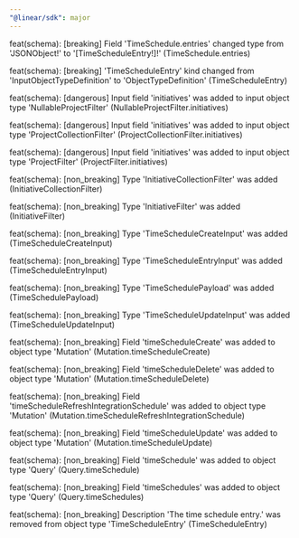 ```yaml
---
"@linear/sdk": major
---
```



feat(schema): [breaking] Field 'TimeSchedule.entries' changed type from 'JSONObject!' to '[TimeScheduleEntry!]!' (TimeSchedule.entries)

feat(schema): [breaking] 'TimeScheduleEntry' kind changed from 'InputObjectTypeDefinition' to 'ObjectTypeDefinition' (TimeScheduleEntry)

feat(schema): [dangerous] Input field 'initiatives' was added to input object type 'NullableProjectFilter' (NullableProjectFilter.initiatives)

feat(schema): [dangerous] Input field 'initiatives' was added to input object type 'ProjectCollectionFilter' (ProjectCollectionFilter.initiatives)

feat(schema): [dangerous] Input field 'initiatives' was added to input object type 'ProjectFilter' (ProjectFilter.initiatives)

feat(schema): [non_breaking] Type 'InitiativeCollectionFilter' was added (InitiativeCollectionFilter)

feat(schema): [non_breaking] Type 'InitiativeFilter' was added (InitiativeFilter)

feat(schema): [non_breaking] Type 'TimeScheduleCreateInput' was added (TimeScheduleCreateInput)

feat(schema): [non_breaking] Type 'TimeScheduleEntryInput' was added (TimeScheduleEntryInput)

feat(schema): [non_breaking] Type 'TimeSchedulePayload' was added (TimeSchedulePayload)

feat(schema): [non_breaking] Type 'TimeScheduleUpdateInput' was added (TimeScheduleUpdateInput)

feat(schema): [non_breaking] Field 'timeScheduleCreate' was added to object type 'Mutation' (Mutation.timeScheduleCreate)

feat(schema): [non_breaking] Field 'timeScheduleDelete' was added to object type 'Mutation' (Mutation.timeScheduleDelete)

feat(schema): [non_breaking] Field 'timeScheduleRefreshIntegrationSchedule' was added to object type 'Mutation' (Mutation.timeScheduleRefreshIntegrationSchedule)

feat(schema): [non_breaking] Field 'timeScheduleUpdate' was added to object type 'Mutation' (Mutation.timeScheduleUpdate)

feat(schema): [non_breaking] Field 'timeSchedule' was added to object type 'Query' (Query.timeSchedule)

feat(schema): [non_breaking] Field 'timeSchedules' was added to object type 'Query' (Query.timeSchedules)

feat(schema): [non_breaking] Description 'The time schedule entry.' was removed from object type 'TimeScheduleEntry' (TimeScheduleEntry)